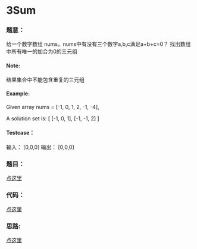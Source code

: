 #	3Sum


### 题意：
给一个数字数组 nums，nums中有没有三个数字a,b,c满足a+b+c=0？
找出数组中所有唯一的加合为0的三元组

#### Note:
结果集合中不能包含重复的三元组

#### Example:
Given array nums = [-1, 0, 1, 2, -1, -4],

A solution set is:
[
  [-1, 0, 1],
  [-1, -1, 2]
]

#### Testcase：
输入：
[0,0,0]
输出：
[0,0,0]

### 题目：
<a href="https://leetcode.com/problems/3sum/" target="_blank">点这里</a>

### 代码：
<a href="./index.js">点这里</a>

### 思路:
<a href="./tips.md">点这里</a>
